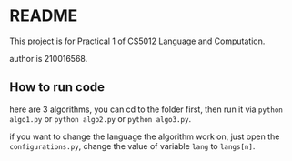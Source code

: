 # README

This project is for Practical 1 of  CS5012 Language and Computation.

author is 210016568.

## How to run code

here are 3 algorithms, you can cd to the folder first, then run it via `python algo1.py` or `python algo2.py` or `python algo3.py`.

if you want to change the language the algorithm work on, just open the `configurations.py`, change the value of variable `lang` to `langs[n]`.